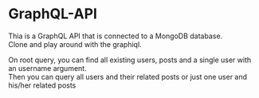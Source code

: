 # GraphQL-API
Thia is a GraphQL API that is connected to a MongoDB database. 
<br/>
Clone and play around with the graphiql.
<br/>
<div>
On root query, you can find all existing users, posts and a single user with an username argument.
<br/>
Then you can query all users and their related posts or just one user and his/her related posts
</div>

